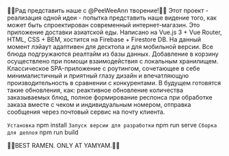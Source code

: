 🥳🥳Рад представить наше с @PeeWeeAnn творение!🥳🥳
Этот проект - реализация одной идеи - попытка представить наше видение того, как может быть спроектирован современный интернет-магазин.
Это приложение доставки азиатской еды. Написано на Vue.js 3 + Vue Router, HTML, CSS + BEM, хостится на Firebase + Firestore DB.
На данный момент лэйаут адаптивен для десктопа и для мобильной версии. Все блюда подгружаются реалтайм из базы данных. Добавление в корзину осуществлено при помощи взаимодействия с локальным хранилищем. Классическое SPA-приложение с роутингом, сочетающее в себе минималистичный и приятный глазу дизайн и впечатляющую производительность в сравнении с конкурентами. В будущем готовятся такие обновления, как: реактивное обновление количества заказываемых блюд, полное формирование респонса при обработке заказа вместе с чеком и индивидуальным номером, отправка сообщения через почтовый сервис на почту клиента.

```Установка```
npm install
```Запуск версии для разработки```
npm run serve
```Сборка для деплоя```
npm run build

🐉🐉BEST RAMEN. ONLY AT YAMYAM.🐉🐉